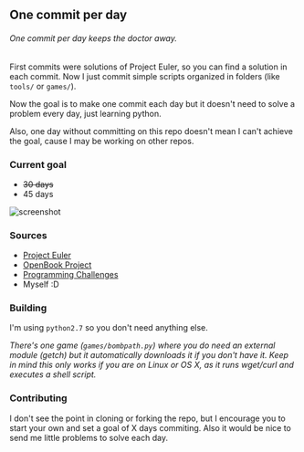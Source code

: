 ## One commit per day

###### One commit per day keeps the doctor away.

First commits were solutions of Project Euler, so you can find a solution in each commit. Now I just commit simple scripts organized in folders (like `tools/` or `games/`).

Now the goal is to make one commit each day but it doesn't need to solve a problem every day, just learning python.

Also, one day without committing on this repo doesn't mean I can't achieve the goal, cause I may be working on other repos.

### Current goal
  - ~~30 days~~
  - 45 days

![screenshot](https://s3.amazonaws.com/f.cl.ly/items/2u1e220V2h2v0V3u0U3u/screenshot.png?v=235599cd)

### Sources
 - [Project Euler](https://projecteuler.net/archives)
 - [OpenBook Project](http://www.openbookproject.net/pybiblio/practice/wilson/)
 - [Programming Challenges](http://www.programming-challenges.com/pg.php?page=studenthome)
 - Myself :D

### Building
I'm using `python2.7` so you don't need anything else.

*There's one game (`games/bombpath.py`) where you do need an external module (getch) but it automatically downloads it if you don't have it. Keep in mind this only works if you are on Linux or OS X, as it runs wget/curl and executes a shell script.*

### Contributing
I don't see the point in cloning or forking the repo, but I encourage you to start your own and set a goal of X days commiting. Also it would be nice to send me little problems to solve each day.
